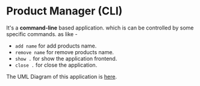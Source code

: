 # Product Manager (CLI)

It's a **command-line** based application. which is can be controlled by some specific commands. as like -

- `add name` for add products name.
- `remove name` for remove products name.
- `show .` for show the application frontend.
- `close .` for close the application.

The UML Diagram of this application is [here](https://fahimfaisaal.github.io/Product-Manager/).
